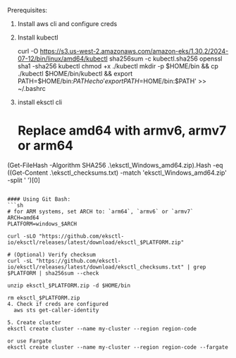Prerequisites:
1. Install aws cli and configure creds

   
3. Install kubectl

   curl -O https://s3.us-west-2.amazonaws.com/amazon-eks/1.30.2/2024-07-12/bin/linux/amd64/kubectl
  sha256sum -c kubectl.sha256
openssl sha1 -sha256 kubectl
chmod +x ./kubectl
mkdir -p $HOME/bin && cp ./kubectl $HOME/bin/kubectl && export PATH=$HOME/bin:$PATH
echo 'export PATH=$HOME/bin:$PATH' >> ~/.bashrc


5. install eksctl cli

   # Replace amd64 with armv6, armv7 or arm64
 (Get-FileHash -Algorithm SHA256 .\eksctl_Windows_amd64.zip).Hash -eq ((Get-Content .\eksctl_checksums.txt) -match 'eksctl_Windows_amd64.zip' -split ' ')[0]
 ```

#### Using Git Bash: 
```sh
# for ARM systems, set ARCH to: `arm64`, `armv6` or `armv7`
ARCH=amd64
PLATFORM=windows_$ARCH

curl -sLO "https://github.com/eksctl-io/eksctl/releases/latest/download/eksctl_$PLATFORM.zip"

# (Optional) Verify checksum
curl -sL "https://github.com/eksctl-io/eksctl/releases/latest/download/eksctl_checksums.txt" | grep $PLATFORM | sha256sum --check

unzip eksctl_$PLATFORM.zip -d $HOME/bin

rm eksctl_$PLATFORM.zip
4. Check if creds are configured
   aws sts get-caller-identity

5. Create cluster
eksctl create cluster --name my-cluster --region region-code

or use Fargate
eksctl create cluster --name my-cluster --region region-code --fargate

   
